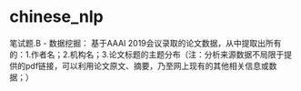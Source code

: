 # chinese_nlp

笔试题.B - 数据挖掘：
基于AAAI 2019会议录取的论文数据，从中提取出所有的：1.作者名；2.机构名；3.论文标题的主题分布（注：分析来源数据不局限于提供的pdf链接，可以利用论文原文、摘要，乃至网上现有的其他相关信息或数据；）
